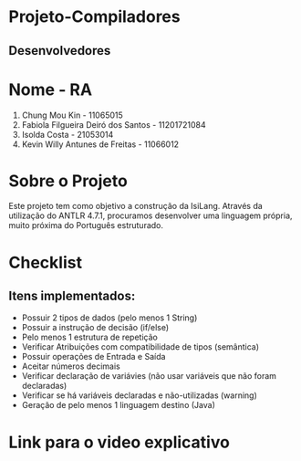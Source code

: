 # Projeto-Compiladores

## Desenvolvedores
#  Nome                                 - RA
1. Chung Mou Kin                        - 11065015
2. Fabiola Filgueira Deiró dos Santos   - 11201721084 
3. Isolda Costa                         - 21053014
4. Kevin Willy Antunes de Freitas       - 11066012


# Sobre o Projeto
  Este projeto tem como objetivo a construção da IsiLang. 
  Através da utilização do ANTLR 4.7.1, procuramos desenvolver
  uma linguagem própria, muito próxima do Português estruturado.  

# Checklist
## Itens implementados:
- Possuir 2 tipos de dados (pelo menos 1 String) 	
- Possuir a instrução de decisão (if/else)
- Pelo menos 1 estrutura de repetição
- Verificar Atribuições com compatibilidade de tipos (semântica) 	
- Possuir operações de Entrada e Saída
- Aceitar números decimais 	
- Verificar declaração de variávies (não usar variáveis que não foram declaradas)
- Verificar se há variáveis declaradas e não-utilizadas (warning)
- Geração de pelo menos 1 linguagem destino (Java)	

# Link para o video explicativo
##

